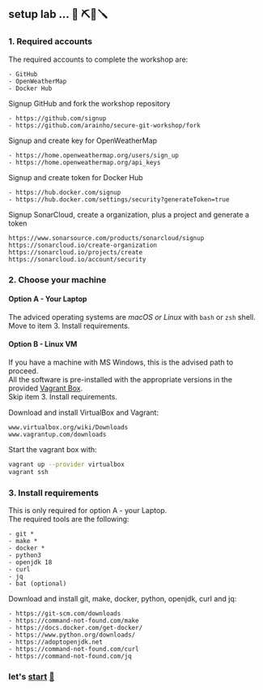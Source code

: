 ## setup lab ... 🧰 ⛏️🔧🪛

### 1. Required accounts
The required accounts to complete the workshop are:
```
- GitHub
- OpenWeatherMap
- Docker Hub
```

Signup GitHub and fork the workshop repository
```
- https://github.com/signup
- https://github.com/arainho/secure-git-workshop/fork
```

Signup and create key for OpenWeatherMap
```
- https://home.openweathermap.org/users/sign_up
- https://home.openweathermap.org/api_keys 
```

Signup and create token for Docker Hub
```
- https://hub.docker.com/signup
- https://hub.docker.com/settings/security?generateToken=true
```

Signup SonarCloud, create a organization, plus a project and generate a token
```
https://www.sonarsource.com/products/sonarcloud/signup
https://sonarcloud.io/create-organization
https://sonarcloud.io/projects/create
https://sonarcloud.io/account/security
```

### 2. Choose your machine

#### Option A - Your Laptop
The adviced operating systems are _macOS or Linux_ with `bash` or `zsh` shell.  
Move to item 3. Install requirements.

#### Option B - Linux VM  
If you have a machine with MS Windows, this is the advised path to proceed.   
All the software is pre-installed with the appropriate versions in the provided [Vagrant Box](Vagrantfile).   
Skip item 3. Install requirements.    

Download and install VirtualBox and Vagrant:    
```
www.virtualbox.org/wiki/Downloads
www.vagrantup.com/downloads
```

Start the vagrant box with:
```bash
vagrant up --provider virtualbox
vagrant ssh
```

### 3. Install requirements
This is only required for option A - your Laptop.   
The required tools are the following:     
```
- git *
- make *
- docker *
- python3
- openjdk 18
- curl
- jq
- bat (optional)
```

Download and install git, make, docker, python, openjdk, curl and jq:
```
- https://git-scm.com/downloads
- https://command-not-found.com/make
- https://docs.docker.com/get-docker/
- https://www.python.org/downloads/
- https://adoptopenjdk.net
- https://command-not-found.com/curl
- https://command-not-found.com/jq
```

### let's [start](https://github.com/arainho/secure-git-workshop/tree/start) [🚀](https://github.com/arainho/secure-git-workshop/tree/start)
